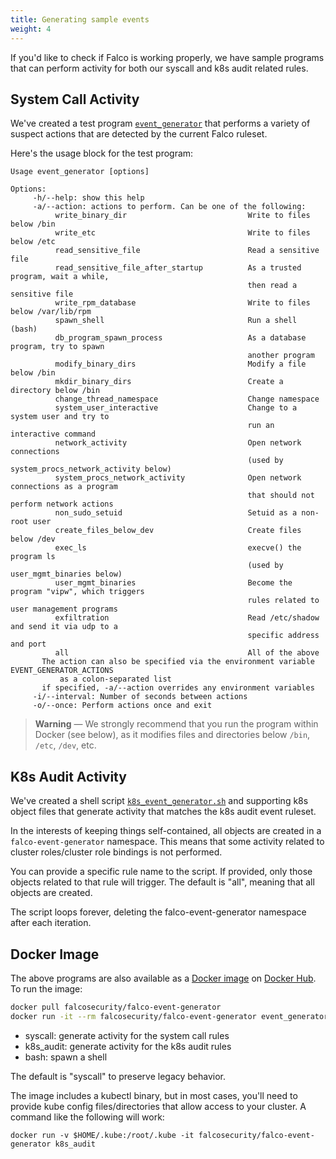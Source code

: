 ```yaml
---
title: Generating sample events
weight: 4
---
```


If you'd like to check if Falco is working properly, we have sample programs that can perform activity for both our syscall and k8s audit related rules.

## System Call Activity

We've created a test program [`event_generator`](https://github.com/falcosecurity/falco/blob/dev/docker/event-generator/event_generator.cpp) that performs a variety of suspect actions that are detected by the current Falco ruleset.

Here's the usage block for the test program:

```shell
Usage event_generator [options]

Options:
     -h/--help: show this help
     -a/--action: actions to perform. Can be one of the following:
          write_binary_dir                           Write to files below /bin
          write_etc                                  Write to files below /etc
          read_sensitive_file                        Read a sensitive file
          read_sensitive_file_after_startup          As a trusted program, wait a while,
                                                     then read a sensitive file
          write_rpm_database                         Write to files below /var/lib/rpm
          spawn_shell                                Run a shell (bash)
          db_program_spawn_process                   As a database program, try to spawn
                                                     another program
          modify_binary_dirs                         Modify a file below /bin
          mkdir_binary_dirs                          Create a directory below /bin
          change_thread_namespace                    Change namespace
          system_user_interactive                    Change to a system user and try to
                                                     run an interactive command
          network_activity                           Open network connections
                                                     (used by system_procs_network_activity below)
          system_procs_network_activity              Open network connections as a program
                                                     that should not perform network actions
          non_sudo_setuid                            Setuid as a non-root user
          create_files_below_dev                     Create files below /dev
          exec_ls                                    execve() the program ls
                                                     (used by user_mgmt_binaries below)
          user_mgmt_binaries                         Become the program "vipw", which triggers
                                                     rules related to user management programs
          exfiltration                               Read /etc/shadow and send it via udp to a
                                                     specific address and port
          all                                        All of the above
       The action can also be specified via the environment variable EVENT_GENERATOR_ACTIONS
           as a colon-separated list
       if specified, -a/--action overrides any environment variables
     -i/--interval: Number of seconds between actions
     -o/--once: Perform actions once and exit
```

> **Warning** — We strongly recommend that you run the program within Docker (see below), as it modifies files and directories below `/bin`, `/etc`, `/dev`, etc.

## K8s Audit Activity

We've created a shell script [`k8s_event_generator.sh`](https://github.com/falcosecurity/falco/blob/dev/docker/event-generator/k8_event_generator.sh) and supporting k8s object files that generate activity that matches the k8s audit event ruleset.

In the interests of keeping things self-contained, all objects are created in a `falco-event-generator` namespace. This means that some activity related to cluster roles/cluster role bindings is not performed.

You can provide a specific rule name to the script. If provided, only those objects related to that rule will trigger. The default is "all", meaning that all objects are created.

The script loops forever, deleting the falco-event-generator namespace after each iteration.

## Docker Image

The above programs are also available as a [Docker image](https://hub.docker.com/r/falcosecurity/falco-event-generator/) on [Docker Hub](https://hub.docker.com). To run the image:

```bash
docker pull falcosecurity/falco-event-generator
docker run -it --rm falcosecurity/falco-event-generator event_generator [syscall|k8s_audit (<rule name>|all)|bash]
```

* syscall: generate activity for the system call rules
* k8s_audit: generate activity for the k8s audit rules
* bash: spawn a shell

The default is "syscall" to preserve legacy behavior.

The image includes a kubectl binary, but in most cases, you'll need to provide kube config files/directories that allow access to your cluster. A command like the following will work:

```
docker run -v $HOME/.kube:/root/.kube -it falcosecurity/falco-event-generator k8s_audit
```


